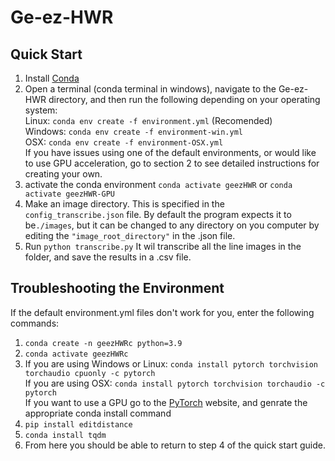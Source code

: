 # Ge-ez-HWR
## Quick Start
1. Install [Conda](https://docs.conda.io/projects/conda/en/latest/user-guide/install/index.html)
2. Open a terminal (conda terminal in windows), navigate to the Ge-ez-HWR directory, and then run the following depending on your operating system:  
   Linux: ```conda env create -f environment.yml``` (Recomended)  
   Windows: ```conda env create -f environment-win.yml```  
   OSX: ```conda env create -f environment-OSX.yml```  
If you have issues using one of the default environments, or would like to use GPU acceleration, go to section 2 to see detailed instructions for creating your own.
3. activate the conda environment ```conda activate geezHWR``` or ```conda activate geezHWR-GPU```
4. Make an image directory.  This is specified in the ```config_transcribe.json``` file. By default the program expects  it to be```./images```, but it can be changed to any directory on you computer by editing the ```"image_root_directory"``` in the .json file.
5. Run ```python transcribe.py``` It wil transcribe all the line images in the folder, and save the results in a .csv file.

## Troubleshooting the Environment

If the default environment.yml files don't work for you, enter the following commands:

1. ```conda create -n geezHWRc python=3.9```
2. ```conda activate geezHWRc```
3. If you are using Windows or Linux: ```conda install pytorch torchvision torchaudio cpuonly -c pytorch```  
 If you are using OSX: ```conda install pytorch torchvision torchaudio -c pytorch```  
 If you want to use a GPU go to the [PyTorch](https://pytorch.org/) website, and genrate the appropriate conda install command
4. ```pip install editdistance```
5. ```conda install tqdm```
6. From here  you should be able to return to step 4 of the quick start guide.